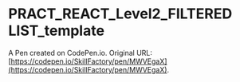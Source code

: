 # PRACT_REACT_Level2_FILTERED LIST_template

A Pen created on CodePen.io. Original URL: [https://codepen.io/SkillFactory/pen/MWVEgaX](https://codepen.io/SkillFactory/pen/MWVEgaX).


